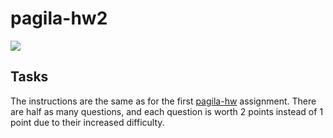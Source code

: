 # pagila-hw2
[![](https://github.com/valenxie/pagila-hw2/workflows/tests/badge.svg)](https://github.com/valenxie/pagila-hw2/actions?query=workflow%3Atests)

## Tasks

The instructions are the same as for the first [pagila-hw](https://github.com/mikeizbicki/pagila-hw) assignment.
There are half as many questions, and each question is worth 2 points instead of 1 point due to their increased difficulty.
